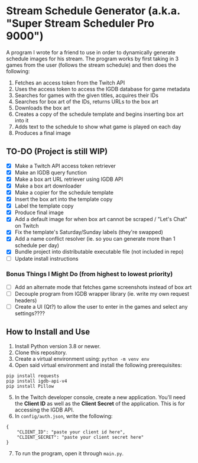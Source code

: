 # Stream Schedule Generator (a.k.a. "Super Stream Scheduler Pro 9000")
A program I wrote for a friend to use in order to dynamically generate schedule images for his stream.
The program works by first taking in 3 games from the user (follows the stream schedule) and then does the following:
1. Fetches an access token from the Twitch API
2. Uses the access token to access the IGDB database for game metadata
3. Searches for games with the given titles, acquires their IDs
4. Searches for box art of the IDs, returns URLs to the box art
5. Downloads the box art
6. Creates a copy of the schedule template and begins inserting box art into it
7. Adds text to the schedule to show what game is played on each day
8. Produces a final image

## TO-DO (Project is still WIP)
- [x] Make a Twitch API access token retriever
- [x] Make an IGDB query function
- [x] Make a box art URL retriever using IGDB API
- [x] Make a box art downloader
- [x] Make a copier for the schedule template
- [x] Insert the box art into the template copy
- [x] Label the template copy
- [x] Produce final image
- [x] Add a default image for when box art cannot be scraped / "Let's Chat" on Twitch
- [x] Fix the template's Saturday/Sunday labels (they're swapped)
- [x] Add a name conflict resolver (ie. so you can generate more than 1 schedule per day)
- [x] Bundle project into distributable executable file (not included in repo)
- [ ] Update install instructions
### Bonus Things I Might Do (from highest to lowest priority)
- [ ] Add an alternate mode that fetches game screenshots instead of box art
- [ ] Decouple program from IGDB wrapper library (ie. write my own request headers)
- [ ] Create a UI (Qt?) to allow the user to enter in the games and select any settings????

## How to Install and Use
1. Install Python version 3.8 or newer.
2. Clone this repository.
3. Create a virtual environment using: `python -m venv env`
4. Open said virtual environment and install the following prerequisites:
```
pip install requests
pip install igdb-api-v4
pip install Pillow
```
5. In the Twitch developer console, create a new application. You'll need the **Client ID** as well as the **Client Secret** of the application. This is for accessing the IGDB API.
6. In `config/auth.json`, write the following:
```
{
    "CLIENT_ID": "paste your client id here",
    "CLIENT_SECRET": "paste your client secret here"
}
```
7. To run the program, open it through `main.py`.